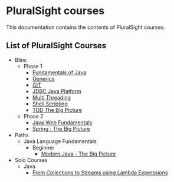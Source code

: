 # PluralSight courses

This documentation contains the contents of PluralSight courses.

## List of PluralSight Courses

*   Blinc
    *   Phase 1
        *   [Fundamentals of Java](blinc/phase1/fundamentalsOfJava.md)
        *   [Generics](blinc/phase1/generics.md)
        *   [GIT](blinc/phase1/git.md)
        *   [JDBC Java Platform](blinc/phase1/jdbcjavaPlatform.md)
        *   [Multi Threading](blinc/phase1/multithreading.md)
        *   [Shell Scripting](blinc/phase1/shellScripting.md)
        *   [TDD The Big Picture](blinc/phase1/tddTheBigPicture.md)
    *   Phase 2
        *   [Java Web Fundamentals](blinc/phase2/javaWebFundamentals.md)
        *   [Spring : The Big Picture](blinc/phase2/springTheBigPicture.md)
*   Paths
    *   Java Language Fundamentals
        *   Beginner
            *   [Modern Java - The Big Picture](paths/javaLanguageFundamentals/beginner/modernJavaTheBigPicture.md)
*   Solo Courses
    *   Java
        *   [From Collections to Streams using Lambda Expressions](soloCourses/java/streamsLambdaExpressions.md)